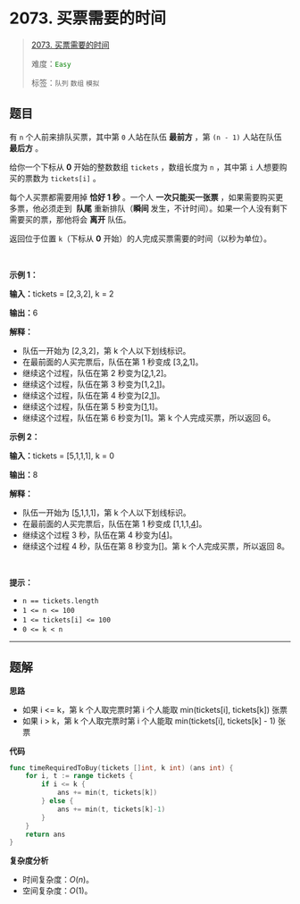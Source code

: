 # 2073. 买票需要的时间

> [2073. 买票需要的时间](https://leetcode.cn/problems/time-needed-to-buy-tickets/)
>
> 难度：<font color=green>`Easy`</font>
>
> 标签：`队列` `数组` `模拟`

## 题目

<p>有 <code>n</code> 个人前来排队买票，其中第 <code>0</code> 人站在队伍 <strong>最前方</strong> ，第 <code>(n - 1)</code> 人站在队伍 <strong>最后方</strong> 。</p>

<p>给你一个下标从 <strong>0</strong> 开始的整数数组 <code>tickets</code> ，数组长度为 <code>n</code> ，其中第 <code>i</code> 人想要购买的票数为 <code>tickets[i]</code> 。</p>

<p>每个人买票都需要用掉 <strong>恰好 1 秒</strong> 。一个人 <strong>一次只能买一张票</strong> ，如果需要购买更多票，他必须走到&nbsp; <strong>队尾</strong> 重新排队（<strong>瞬间 </strong>发生，不计时间）。如果一个人没有剩下需要买的票，那他将会 <strong>离开</strong> 队伍。</p>

<p>返回位于位置 <code>k</code>（下标从 <strong>0</strong> 开始）的人完成买票需要的时间（以秒为单位）。</p>

<p>&nbsp;</p>

<p><strong>示例 1：</strong></p>

<div class="example-block">
<p><strong>输入：</strong>tickets = [2,3,2], k = 2</p>

<p><strong>输出：</strong>6</p>

<p><strong>解释：</strong></p>

<ul>
	<li>队伍一开始为 [2,3,2]，第 k 个人以下划线标识。</li>
	<li>在最前面的人买完票后，队伍在第 1 秒变成 [3,<u>2</u>,1]。</li>
	<li>继续这个过程，队伍在第 2 秒变为[<u>2</u>,1,2]。</li>
	<li>继续这个过程，队伍在第 3 秒变为[1,2,<u>1</u>]。</li>
	<li>继续这个过程，队伍在第 4 秒变为[2,<u>1</u>]。</li>
	<li>继续这个过程，队伍在第 5 秒变为[<u>1</u>,1]。</li>
	<li>继续这个过程，队伍在第 6 秒变为[1]。第 k 个人完成买票，所以返回 6。</li>
</ul>
</div>

<p><strong>示例 2：</strong></p>

<div class="example-block">
<p><strong>输入：</strong>tickets = [5,1,1,1], k = 0</p>

<p><strong>输出：</strong>8</p>

<p><strong>解释：</strong></p>

<ul>
	<li>队伍一开始为 [<u>5</u>,1,1,1]，第 k 个人以下划线标识。</li>
	<li>在最前面的人买完票后，队伍在第 1 秒变成 [1,1,1,<u>4</u>]。</li>
	<li>继续这个过程 3 秒，队伍在第 4&nbsp;秒变为[<u>4</u>]。</li>
	<li>继续这个过程 4 秒，队伍在第 8&nbsp;秒变为[]。第 k 个人完成买票，所以返回 8。</li>
</ul>
</div>

<p>&nbsp;</p>

<p><strong>提示：</strong></p>

<ul>
	<li><code>n == tickets.length</code></li>
	<li><code>1 &lt;= n &lt;= 100</code></li>
	<li><code>1 &lt;= tickets[i] &lt;= 100</code></li>
	<li><code>0 &lt;= k &lt; n</code></li>
</ul>


--------------------

## 题解

**思路**

- 如果 i <= k，第 k 个人取完票时第 i 个人能取 min(tickets[i], tickets[k]) 张票
- 如果 i > k，第 k 个人取完票时第 i 个人能取 min(tickets[i], tickets[k] - 1) 张票

**代码**

```go
func timeRequiredToBuy(tickets []int, k int) (ans int) {
	for i, t := range tickets {
		if i <= k {
			ans += min(t, tickets[k])
		} else {
			ans += min(t, tickets[k]-1)
		}
	}
	return ans
}
```

**复杂度分析**

- 时间复杂度：$O(n)$。
- 空间复杂度：$O(1)$。
